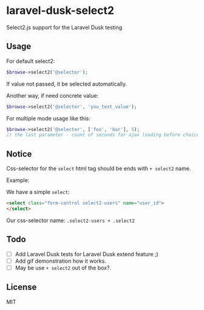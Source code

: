 # laravel-dusk-select2
Select2.js support for the Laravel Dusk testing

## Usage

For default select2:

```php
$browse->select2('@selector');
```

If value not passed, it be selected automatically.

Another way, if need concrete value:
```php
$browse->select2('@selector', 'you_text_value');
```

For multiple mode usage like this:
```php
$browse->select2('@selector', ['foo', 'bar'], 5);
// the last parameter - count of seconds for ajax loading before choice item.
```

## Notice

Css-selector for the `select` html tag should be ends with `+ select2` name.

Example:

We have a simple `select`:
```html
<select class="form-control select2-users" name="user_id">
</select>
```

Our css-selector name: `.select2-users + .select2`

## Todo

 * [ ] Add Laravel Dusk tests for Laravel Dusk extend feature ;)
 * [ ] Add gif demonstration how it works.
 * [ ] May be use `+ select2` out of the box?.

## License 

MIT